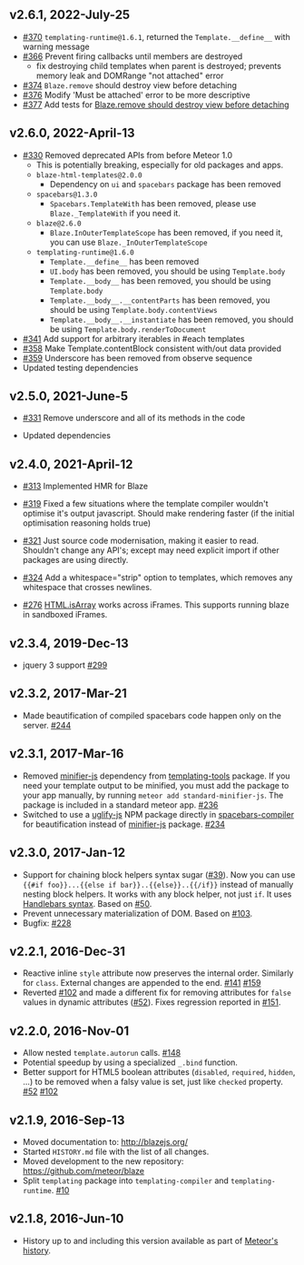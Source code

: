 ## v2.6.1, 2022-July-25

* [#370](https://github.com/meteor/blaze/pull/370) `templating-runtime@1.6.1`, returned the `Template.__define__` with warning message
* [#366](https://github.com/meteor/blaze/pull/366) Prevent firing callbacks until members are destroyed
  * fix destroying child templates when parent is destroyed; prevents memory leak and DOMRange "not attached" error
* [#374](https://github.com/meteor/blaze/pull/374) `Blaze.remove` should destroy view before detaching
* [#376](https://github.com/meteor/blaze/pull/376) Modify 'Must be attached' error to be more descriptive
* [#377](https://github.com/meteor/blaze/pull/377) Add tests for [Blaze.remove should destroy view before detaching](https://github.com/meteor/blaze/pull/374)

## v2.6.0, 2022-April-13

* [#330](https://github.com/meteor/blaze/pull/330) Removed deprecated APIs from before Meteor 1.0
  * This is potentially breaking, especially for old packages and apps.
  * `blaze-html-templates@2.0.0`
    * Dependency on `ui` and `spacebars` package has been removed
  * `spacebars@1.3.0`
    * `Spacebars.TemplateWith` has been removed, please use `Blaze._TemplateWith` if you need it.
  * `blaze@2.6.0`
    * `Blaze.InOuterTemplateScope` has been removed, if you need it, you can use `Blaze._InOuterTemplateScope`
  * `templating-runtime@1.6.0`
    * `Template.__define__` has been removed
    * `UI.body` has been removed, you should be using `Template.body`
    * `Template.__body__` has been removed, you should be using `Template.body`
    * `Template.__body__.__contentParts` has been removed, you should be using `Template.body.contentViews`
    * `Template.__body__.__instantiate` has been removed, you should be using `Template.body.renderToDocument`
* [#341](https://github.com/meteor/blaze/pull/341) Add support for arbitrary iterables in #each templates
* [#358](https://github.com/meteor/blaze/pull/358) Make Template.contentBlock consistent with/out data provided
* [#359](https://github.com/meteor/blaze/pull/359) Underscore has been removed from observe sequence
* Updated testing dependencies

## v2.5.0, 2021-June-5

* [#331](https://github.com/meteor/blaze/pull/331) Remove underscore and all of its methods in the code

* Updated dependencies

## v2.4.0, 2021-April-12

* [#313](https://github.com/meteor/blaze/pull/313) Implemented HMR for Blaze

* [#319](https://github.com/meteor/blaze/pull/319) Fixed a few situations where the template compiler wouldn't optimise it's output javascript. Should make rendering faster (if the initial optimisation reasoning holds true)

* [#321](https://github.com/meteor/blaze/pull/321) Just source code modernisation, making it easier to read. Shouldn't change any API's; except may need explicit import if other packages are using directly.

* [#324](https://github.com/meteor/blaze/pull/324) Add a whitespace="strip" option to templates, which removes any whitespace that crosses newlines.
  
* [#276](https://github.com/meteor/blaze/pull/276) [HTML.isArray](https://github.com/brucejo75/blaze/blob/release-2.4/packages/htmljs/README.md#htmlisarrayx) works across iFrames.  This supports running blaze in sandboxed iFrames.

## v2.3.4, 2019-Dec-13

* jquery 3 support
  [#299](https://github.com/meteor/blaze/pull/299)
  
## v2.3.2, 2017-Mar-21

* Made beautification of compiled spacebars code happen only on the server.
  [#244](https://github.com/meteor/blaze/issues/244)

## v2.3.1, 2017-Mar-16

* Removed [minifier-js](https://github.com/meteor/meteor/tree/devel/packages/minifier-js) dependency from [templating-tools](https://github.com/meteor/blaze/tree/master/packages/templating-tools) package. If you need your template output to be minified, you must add the package to your app manually, by running `meteor add standard-minifier-js`. The package is included in a standard meteor app.
  [#236](https://github.com/meteor/blaze/pull/236)
* Switched to use a [uglify-js](https://github.com/mishoo/UglifyJS) NPM package directly in [spacebars-compiler](https://github.com/meteor/blaze/tree/master/packages/spacebars-compiler) for beautification instead of [minifier-js](https://github.com/meteor/meteor/tree/devel/packages/minifier-js) package.
  [#234](https://github.com/meteor/blaze/pull/234)

## v2.3.0, 2017-Jan-12

* Support for chaining block helpers syntax sugar ([#39](https://github.com/meteor/blaze/issues/39)).
  Now you can use `{{#if foo}}...{{else if bar}}..{{else}}..{{/if}}`
  instead of manually nesting block helpers. It works with any block helper, not just `if`.
  It uses [Handlebars syntax](http://handlebarsjs.com/block_helpers.html#conditionals).
  Based on [#50](https://github.com/meteor/blaze/pull/50).
* Prevent unnecessary materialization of DOM.
  Based on [#103](https://github.com/meteor/blaze/pull/103).
* Bugfix: [#228](https://github.com/meteor/blaze/issues/228)

## v2.2.1, 2016-Dec-31

* Reactive inline `style` attribute now preserves the internal order. Similarly for `class`.
  External changes are appended to the end.
  [#141](https://github.com/meteor/blaze/issues/141) [#159](https://github.com/meteor/blaze/issues/159)
* Reverted [#102](https://github.com/meteor/blaze/pull/102) and made a different fix for removing attributes
  for `false` values in dynamic attributes ([#52](https://github.com/meteor/blaze/issues/52)).
  Fixes regression reported in [#151](https://github.com/meteor/blaze/issues/151).

## v2.2.0, 2016-Nov-01

* Allow nested `template.autorun` calls.
  [#148](https://github.com/meteor/blaze/issues/148)
* Potential speedup by using a specialized `_.bind` function.
* Better support for HTML5 boolean attributes (`disabled`, `required`, `hidden`, ...) to be removed when a falsy value is set, just like `checked` property.
  [#52](https://github.com/meteor/blaze/issues/52) [#102](https://github.com/meteor/blaze/pull/102)

## v2.1.9, 2016-Sep-13

* Moved documentation to: http://blazejs.org/
* Started `HISTORY.md` file with the list of all changes.
* Moved development to the new repository: https://github.com/meteor/blaze
* Split `templating` package into `templating-compiler` and `templating-runtime`.
  [#10](https://github.com/meteor/blaze/pull/10)

## v2.1.8, 2016-Jun-10

* History up to and including this version available as part of
  [Meteor's history](https://github.com/meteor/meteor/blob/devel/History.md).
